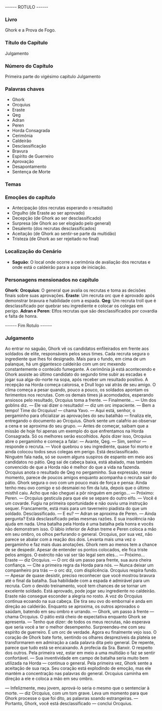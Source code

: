 ------ ROTULO ------

### Livro

Ghork e a Prova de Fogo.

### Título do Capítulo

Julgamento

### Número do Capítulo

Primeira parte do vigésimo capítulo Julgamento

### Palavras chaves

- Ghork
- Orcquius
- Eraste
- Qeg
- Adran
- Peren
- Horda Consagrada
- Cerimônia
- Caldeirão
- Desclassificação
- Bravura
- Espírito de Guerreiro
- Aprovação
- Desapontamento
- Sentença de Morte

### Temas

### Emoções do capítulo

- Antecipação (dos recrutas esperando o resultado)
- Orgulho (de Eraste ao ser aprovado)
- Decepção (de Ghork ao ser desclassificado)
- Surpresa (de Ghork ao ser elogiado pelo general)
- Desalento (dos recrutas desclassificados)
- Aceitação (de Ghork ao sentir-se parte da multidão)
- Tristeza (de Ghork ao ser rejeitado no final)

### Localização do Cenário

- **Saguão**: O local onde ocorre a cerimônia de avaliação dos recrutas e onde está o caldeirão para a sopa de iniciação.

### Personagens mensionados no capítulo

**Ghork**:
**Orcquius**: O general que avalia os recrutas e toma as decisões finais sobre suas aprovações.
**Eraste**: Um recruta orc que é aprovado após demonstrar bravura e habilidade com a espada.
**Qeg**: Um recruta troll que é desclassificado por quebrar seu ingrediente e colocar os colegas em perigo.
**Adran e Peren**: Elfos recrutas que são desclassificados por covardia e falta de honra.

------ Fim Rotulo ------

### Julgamento

Ao entrar no saguão, Ghork vê os candidatos enfileirados em frente aos soldados de elite, responsáveis pelos seus times. Cada recruta segura o ingrediente que lhes foi designado. Mais para o fundo, em cima de um palanque, há um gigantesco caldeirão com um orc mexendo constantemente o conteúdo fumegante.  A cerimônia já está acontecendo e Ghork assiste ao último candidato do segundo time subir as escadas e jogar sua alga-do-norte na sopa, após receber um resultado positivo.
A recepção na Horda começa calorosa, e Drull logo vai atrás de seu amigo. O clima começa a pesar quando, pouco a pouco, os soldados apontam os ferimentos nos recrutas. Com os demais times já acomodados, esperando ansiosos pelo resultado, Orcquius toma a frente.
— Finalmente… — Um dos goblins diz. 
— Ele vai dizer o resultado! — diz um orc impaciente. 
— Bem a tempo! Time do Orcquius! —  chama Yavo. — Aqui está, senhor, o pergaminho para oficializar as aprovações do seu batalhão — finaliza ele, entregando o documento ao Orcquius.
Ghork sente um calafrio ao observar a cena e se aproxima do seu grupo.
— Antes de começar, saibam que a missão de hoje foi apenas um exemplo do que enfrentamos na Horda Consagrada. Só os melhores serão escolhidos.
Após dizer isso, Orcquius abre o pergaminho e começa a falar:
— Avante, Qeg.
— Sim, senhor — responde o recruta.
— Você quebrou o seu ingrediente, quase foi morto e ainda colocou todos seus colegas em perigo. Está desclassificado. 
Ninguém fala nada, só se ouvem alguns suspiros de espanto em meio aos candidatos no pátio. Qeg sai de cabeça baixa, está abalado, mas também convencido de que a Horda não é melhor do que a vida na fazenda.
Orcquius anota o resultado de Qeg no pergaminho. Sua expressão, nesse momento, parece de poucos amigos enquanto acompanha o recruta sair do pátio.
Ghork segura o ovo com um pouco mais de força e pensa:
Ainda tenho meu ovo comigo e só desmaiei no fim da luta, depois que o último misthil caiu. Acho que não cheguei a pôr ninguém em perigo...
— Próximo: Peren. — Orcquius gesticula para que ele se separe do outro elfo. — Você é um covarde. Fugiu na primeira oportunidade e não ouviu uma instrução sequer. Francamente, está mais para um taverneiro piadista do que um soldado. Desclassificado. 
— E eu? — Adran se aproxima de Peren.
— Ainda pergunta? Está desclassificado pelas mesmas razões. E sua insolência não ajuda em nada. Uma batalha pela Horda é uma batalha pela honra e vocês não demonstram isso.
O lábio inferior de Adran treme e Peren coloca a mão em seu ombro, os olhos perfurando o general.
Orcquius, por sua vez, não parece se abalar com a reação dos dois. Levanta mais uma vez o pergaminho e faz mais duas anotações.
Ghork nem ao menos tem a chance de se despedir. Apesar de entender os pontos colocados, ele fica triste pelos amigos. O exército não vai ser tão legal sem eles...
— Próximo... Eraste — diz Orcquius. — O orc dá um passo para frente, sua aura cheira confiança. — Cite a primeira regra da Horda para nós.
— Nunca deixar um companheiro pra trás — o orc diz, com displicência.
Orcquius respira fundo.
— Apesar de quase desistir, preciso reconhecer que você mostrou bravura até o final da batalha. Sua habilidade com a espada é admirável para um recruta. Com o devido treinamento, você tem chances de se tornar um excelente soldado. Está aprovado, pode jogar seu ingrediente no caldeirão.
Eraste não consegue esconder a alegria no rosto. A voz do Orcquius continua ecoando na sua cabeça. Ele tira seu ovo do embornal e anda em direção ao caldeirão. Enquanto se aproxima, os outros aprovados o saúdam, batendo em seu ombro e urrando.
— Ghork, um passo à frente — chama Orcquius.
O pátio está cheio de expectativa enquanto Ghork se apresenta.
— Tenho que dizer: de todos os meus recrutas, não esperava que seria você a ter o melhor desempenho. Surpreendeu-me com seu espírito de guerreiro. É um orc de verdade. Agora eu finalmente vejo isso.
O coração de Ghork bate forte, sentindo os olhares desprezíveis da plateia se transformarem em admiração a cada palavra dita pelo general. De repente, parece que tudo está se encaixando. A profecia da Sra. Banxir. O respeito dos outros. Pela primeira vez, estar em meio a uma multidão o faz se sentir confortável. 
— Sua inventividade em campo de batalha seria muito bem utilizada na Horda — continua o general.
Pela primeira vez, Ghork sente a aceitação de sua raça. Seu coração está explodindo de emoção, mas ele mantém a concentração nas palavras do general. Orcquius caminha em direção a ele e coloca a mão em seu ombro. 

— Infelizmente, meu jovem, aprová-lo seria o mesmo que o sentenciar à morte. — diz Orcquius, com um tom grave.
Leva um momento para que Ghork processe o que foi dito, as palavras soando estrangeiras. 
— Portanto, Ghork, você está desclassificado — conclui Orcquius.